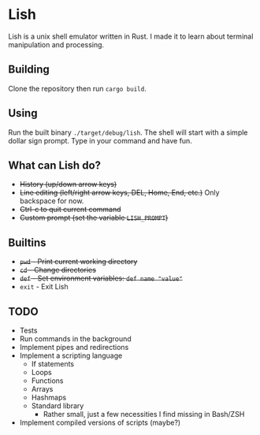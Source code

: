 # Lish

Lish is a unix shell emulator written in Rust. I made it to learn about terminal
manipulation and processing.

## Building

Clone the repository then run `cargo build`.

## Using

Run the built binary `./target/debug/lish`. The shell will start with a simple
dollar sign prompt. Type in your command and have fun.

## What can Lish do?

- ~~History (up/down arrow keys)~~
- ~~Line editing (left/right arrow keys, DEL, Home, End, etc.)~~ Only backspace for now.
- ~~Ctrl-c to quit current command~~
- ~~Custom prompt (set the variable `LISH_PROMPT`)~~

## Builtins

- ~~`pwd` - Print current working directory~~
- ~~`cd` - Change directories~~
- ~~`def` - Set environment variables: `def name "value"`~~
- `exit` - Exit Lish

## TODO

- Tests
- Run commands in the background
- Implement pipes and redirections
- Implement a scripting language
  - If statements
  - Loops
  - Functions
  - Arrays
  - Hashmaps
  - Standard library
    - Rather small, just a few necessities I find missing in Bash/ZSH
- Implement compiled versions of scripts (maybe?)
